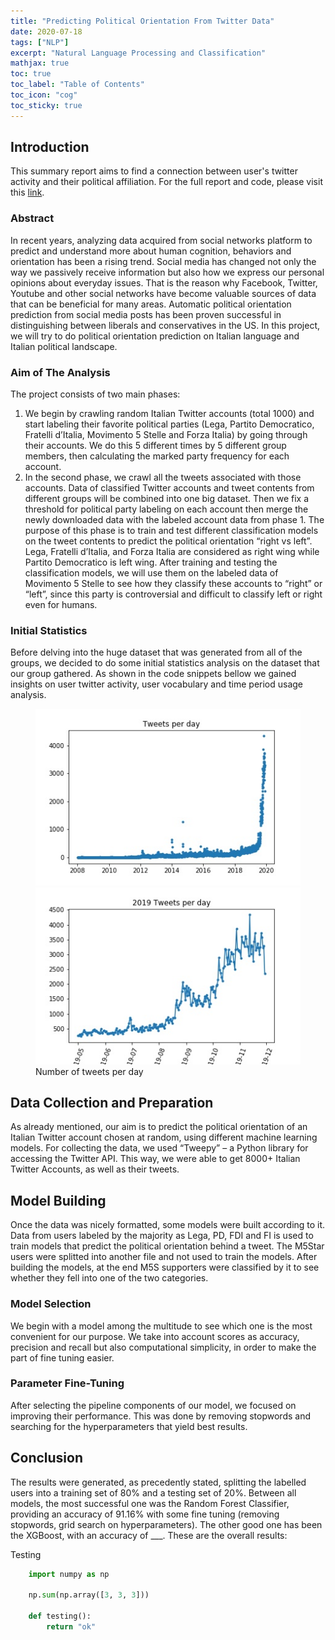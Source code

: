 ```yaml
---
title: "Predicting Political Orientation From Twitter Data"
date: 2020-07-18
tags: ["NLP"]
excerpt: "Natural Language Processing and Classification"
mathjax: true
toc: true
toc_label: "Table of Contents"
toc_icon: "cog"
toc_sticky: true
---
```


## Introduction
This summary report aims to find a connection between user's twitter activity and their political affiliation. For the full report and code, please visit this [link](https://github.com/krzhalovski/CBSD).

### Abstract
In recent years, analyzing data acquired from social networks platform to predict and understand more about human cognition, behaviors and orientation has been a rising trend. Social media has changed not only the way we passively receive information but also how we express our personal opinions about everyday issues. That is the reason why Facebook, Twitter, Youtube and other social networks have become valuable sources of data that can be beneficial for many areas. Automatic political orientation prediction from social media posts has been proven successful in distinguishing between liberals and conservatives in the US. In this project, we will try to do political orientation prediction on Italian language and Italian political landscape.

### Aim of The Analysis
The project consists of two main phases:
1. We begin by crawling random Italian Twitter accounts (total 1000) and start labeling their favorite political parties (Lega, Partito Democratico, Fratelli d’Italia, Movimento 5 Stelle and Forza Italia) by going through their accounts. We do this 5 different times by 5 different group members, then calculating the marked party frequency for each account.
2. In the second phase, we crawl all the tweets associated with those accounts. Data of classified Twitter accounts and tweet contents from different groups will be combined into one big dataset. Then we fix a threshold for political party labeling on each account then merge the newly downloaded data with the labeled account data from phase 1. The purpose of this phase is to train and test different classification models on the tweet contents to predict the political orientation “right vs left”. Lega, Fratelli d’Italia, and Forza Italia are considered as right wing while Partito Democratico is left wing. After training and testing the classification models, we will use them on the labeled data of Movimento 5 Stelle to see how they classify these accounts to “right” or “left”, since this party is controversial and difficult to classify left or right even for humans.

### Initial Statistics
Before delving into the huge dataset that was generated from all of the groups, we decided to do some initial statistics analysis on the dataset that our group gathered. As shown in the code snippets bellow we gained insights on user twitter activity, user vocabulary and time period usage analysis.

<figure class="half">
    <a href="/images/Twitter_Politics/daily_tweets.jpg"><img src="/images/Twitter_Politics/daily_tweets.jpg"></a>
    <a href="/images/Twitter_Politics/daily_tweets_range.jpg"><img src="/images/Twitter_Politics/daily_tweets_range.jpg"></a>
    <figcaption>Number of tweets per day</figcaption>
</figure>

## Data Collection and Preparation
As already mentioned, our aim is to predict the political orientation of an Italian Twitter account chosen at random, using different machine learning models. For collecting the data, we used “Tweepy” – a Python library for accessing the Twitter API. This way, we were able to get 8000+ Italian Twitter Accounts, as well as their tweets.

## Model Building
Once the data was nicely formatted, some models were built according to it. Data from users labeled by the majority as Lega, PD, FDI and FI is used to train models that predict the political orientation behind a tweet. The M5Star users were splitted into another file and not used to train the models. After building the models, at the end M5S supporters were classified by it to see whether they fell into one of the two categories.

### Model Selection
We begin with a model among the multitude to see which one is the most convenient for our purpose. We take into account scores as accuracy, precision and recall but also computational simplicity, in order to make the part of fine tuning easier.

### Parameter Fine-Tuning
After selecting the pipeline components of our model, we focused on improving their performance. This was done by removing stopwords and searching for the hyperparameters that yield best results.

## Conclusion
The results were generated, as precedently stated, splitting the labelled users into a training set of 80% and a testing set of 20%. Between all models, the most successful one was the Random Forest Classifier, providing an accuracy of 91.16% with some fine tuning (removing stopwords, grid search on hyperparameters). The other good one has been the XGBoost, with an accuracy of ___. These are the overall results:

Testing 

```python
    import numpy as np

    np.sum(np.array([3, 3, 3]))

    def testing():
        return "ok"
```

